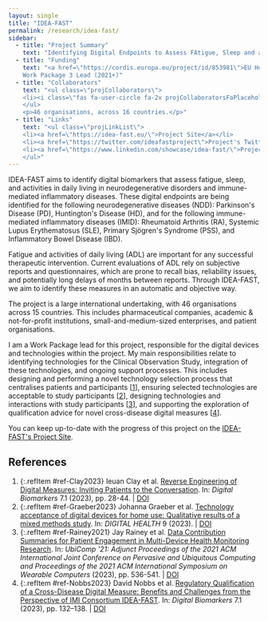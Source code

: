 ```yaml
---
layout: single
title: "IDEA-FAST"
permalink: /research/idea-fast/
sidebar:
  - title: "Project Summary"
    text: "Identifying Digital Endpoints to Assess FAtigue, Sleep and acTivities in daily living in Neurodegenerative disorders and Immune-mediated inflammatory diseases."
  - title: "Funding"
    text: "<a href=\"https://cordis.europa.eu/project/id/853981\">EU Horizon 2020 (IMI2)</a><br>
    Work Package 3 Lead (2021+)"
  - title: "Collaborators"
    text: "<ul class=\"projCollaborators\">
    <li><i class=\"fas fa-user-circle fa-2x projCollaboratorsFaPlaceholder\" aria-hidden=\"true\"></i>Fai Ng <i>[Project Coordinator]</i></li>
    </ul>
    <p>46 organisations, across 16 countries.</p>"
  - title: "Links"
    text: "<ul class=\"projLinkList\">
    <li><a href=\"https://idea-fast.eu/\">Project Site</a></li>
    <li><a href=\"https://twitter.com/ideafastproject\">Project's Twitter</a></li>
    <li><a href=\"https://www.linkedin.com/showcase/idea-fast/\">Project's LinkedIn</a></li>
    </ul>"
---
```


<!-- markdownlint-disable MD033 -->
<!-- markdownlint-disable MD051 -->

IDEA-FAST aims to identify digital biomarkers that assess fatigue, sleep, and activities in daily living in neurodegenerative disorders and immune-mediated inflammatory diseases. These digital endpoints are being identified for the following neurodegenerative diseases (NDD): Parkinson's Disease (PD), Huntington's Disease (HD), and for the following immune-mediated inflammatory diseases (IMID): Rheumatoid Arthritis (RA), Systemic Lupus Erythematosus (SLE), Primary Sjögren's Syndrome (PSS), and Inflammatory Bowel Disease (IBD).

Fatigue and activities of daily living (ADL) are important for any successful therapeutic intervention. Current evaluations of ADL rely on subjective reports and questionnaires, which are prone to recall bias, reliability issues, and potentially long delays of months between reports. Through IDEA-FAST, we aim to identify these measures in an automatic and objective way.

The project is a large international undertaking, with 46 organisations across 15 countries. This includes pharmaceutical companies, academic &amp; not-for-profit institutions, small-and-medium-sized enterprises, and patient organisations.

I am a Work Package lead for this project, responsible for the digital devices and technologies within the project. My main responsibilities relate to identifying technologies for the Clinical Observation Study, integration of these technologies, and ongoing support processes. This includes designing and performing a novel technology selection process that centralises patients and participants \[[1][Clay2023]\], ensuring selected technologies are acceptable to study participants \[[2][Graeber2023]\], designing technologies and interactions with study participants \[[3][Rainey2021]\], and supporting the exploration of qualification advice for novel cross-disease digital measures \[[4][Nobbs2023]\].

You can keep up-to-date with the progress of this project on the [IDEA-FAST's Project Site](https://idea-fast.eu/).

## References

<!-- Reference IDs, links, and link title|venue|year -->
[Nobbs2023]: #ref-Nobbs2023 "Regulatory Qualification of a Cross-Disease Digital Measure: Benefits and Challenges from the Perspective of IMI Consortium IDEA-FAST | Digital Biomarkers | 2023"
[Clay2023]: #ref-Clay2023 "Reverse Engineering of Digital Measures: Inviting Patients to the Conversation | Digital Biomarkers | 2023"
[Graeber2023]: #ref-Graeber2023 "Technology acceptance of digital devices for home use: Qualitative results of a mixed methods study | DIGITAL HEALTH | 2023"
[Rainey2021]: #ref-Rainey2021 "Data Contribution Summaries for Patient Engagement in Multi-Device Health Monitoring Research | UbiComp | 2021"

1. {:.refItem #ref-Clay2023} Ieuan Clay et al. [Reverse Engineering of Digital Measures: Inviting Patients to the Conversation](https://karger.com/dib/article/7/1/28/843560). In: _Digital Biomarkers_ 7.1 (2023), pp. 28-44. \| [DOI](https://doi.org/10.1159/000530413)
2. {:.refItem #ref-Graeber2023} Johanna Graeber et al. [Technology acceptance of digital devices for home use: Qualitative results of a mixed methods study](https://journals.sagepub.com/doi/10.1177/20552076231181239). In: _DIGITAL HEALTH_ 9 (2023). \| [DOI](https://doi.org/10.1177/20552076231181239)
3. {:.refItem #ref-Rainey2021} Jay Rainey et al. [Data Contribution Summaries for Patient Engagement in Multi-Device Health Monitoring Research](https://dl.acm.org/doi/10.1145/3460418.3479371). In: _UbiComp '21: Adjunct Proceedings of the 2021 ACM International Joint Conference on Pervasive and Ubiquitous Computing and Proceedings of the 2021 ACM International Symposium on Wearable Computers_ (2023), pp. 536-541. \| [DOI](https://doi.org/10.1145/3460418.3479371)
4. {:.refItem #ref-Nobbs2023} David Nobbs et al. [Regulatory Qualification of a Cross-Disease Digital Measure: Benefits and Challenges from the Perspective of IMI Consortium IDEA-FAST](https://karger.com/dib/article/7/1/132/862649/Regulatory-Qualification-of-a-Cross-Disease). In: _Digital Biomarkers_ 7.1 (2023), pp. 132–138. \| [DOI](https://doi.org/10.1159/000533189)
